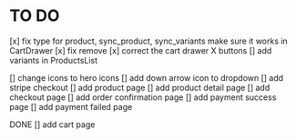 # TO DO
[x] fix type for product, sync_product, sync_variants make sure it works in CartDrawer
[x] fix remove
[x] correct the cart drawer X buttons
[] add variants in ProductsList


[] change icons to hero icons
[] add down arrow icon to dropdown
[] add stripe checkout
[] add product page
[] add product detail page
[] add checkout page
[] add order confirmation page
[] add payment success page
[] add payment failed page

DONE
[] add cart page